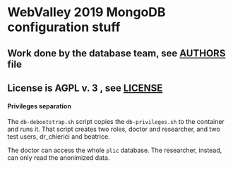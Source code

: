 # WebValley 2019 MongoDB configuration stuff

## Work done by the database team, see [AUTHORS](AUTHORS) file

## License is AGPL v. 3 , see [LICENSE](LICENSE)


#### Privileges separation

The `db-debootstrap.sh` script copies the `db-privileges.sh` to the container
and runs it. That script creates two roles, doctor and researcher, and two
test users, dr\_chierici and beatrice.


The doctor can access the whole `plic` database. The researcher, instead,
can only read the anonimized data.

